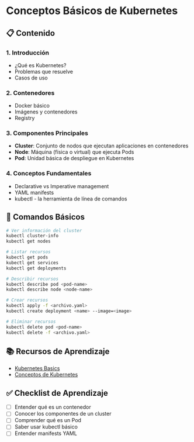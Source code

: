 # Conceptos Básicos de Kubernetes

## 📋 Contenido

### 1. Introducción
- ¿Qué es Kubernetes?
- Problemas que resuelve
- Casos de uso

### 2. Contenedores
- Docker básico
- Imágenes y contenedores
- Registry

### 3. Componentes Principales
- **Cluster**: Conjunto de nodos que ejecutan aplicaciones en contenedores
- **Node**: Máquina (física o virtual) que ejecuta Pods
- **Pod**: Unidad básica de despliegue en Kubernetes

### 4. Conceptos Fundamentales
- Declarative vs Imperative management
- YAML manifests
- kubectl - la herramienta de línea de comandos

## 🎯 Comandos Básicos

```bash
# Ver información del cluster
kubectl cluster-info
kubectl get nodes

# Listar recursos
kubectl get pods
kubectl get services
kubectl get deployments

# Describir recursos
kubectl describe pod <pod-name>
kubectl describe node <node-name>

# Crear recursos
kubectl apply -f <archivo.yaml>
kubectl create deployment <name> --image=<image>

# Eliminar recursos
kubectl delete pod <pod-name>
kubectl delete -f <archivo.yaml>
```

## 📚 Recursos de Aprendizaje

- [Kubernetes Basics](https://kubernetes.io/docs/tutorials/kubernetes-basics/)
- [Conceptos de Kubernetes](https://kubernetes.io/es/docs/concepts/)

## ✅ Checklist de Aprendizaje

- [ ] Entender qué es un contenedor
- [ ] Conocer los componentes de un cluster
- [ ] Comprender qué es un Pod
- [ ] Saber usar kubectl básico
- [ ] Entender manifests YAML
